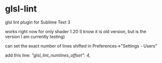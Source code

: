 glsl-lint
=========

glsl lint plugin for Sublime Text 3

works right now for only shader 1.20 (I know it is old version, but is the version I am currently testing)

can set the exact number of lines shifted in Preferences->"Settings - Users"

add this line: *"glsl_lint_numlines_offset": 4,*
